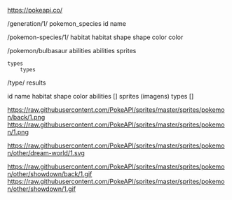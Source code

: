 https://pokeapi.co/

/generation/1/
	pokemon_species
		id
		name

/pokemon-species/1/
	habitat
		habitat
	shape
		shape
	color
		color
	
/pokemon/bulbasaur
	abilities
		abilities
	sprites
	
	types
		types

/type/
	results


id
name
habitat
shape
color
abilities []
sprites (imagens)
types []

https://raw.githubusercontent.com/PokeAPI/sprites/master/sprites/pokemon/back/1.png
https://raw.githubusercontent.com/PokeAPI/sprites/master/sprites/pokemon/1.png

https://raw.githubusercontent.com/PokeAPI/sprites/master/sprites/pokemon/other/dream-world/1.svg

https://raw.githubusercontent.com/PokeAPI/sprites/master/sprites/pokemon/other/showdown/back/1.gif
https://raw.githubusercontent.com/PokeAPI/sprites/master/sprites/pokemon/other/showdown/1.gif